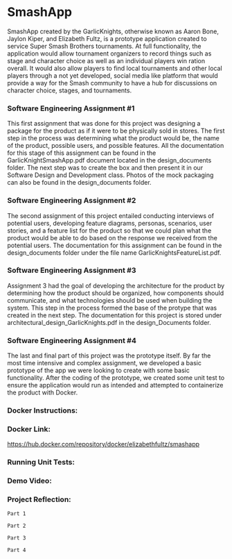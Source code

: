 # SmashApp

SmashApp created by the GarlicKnights, otherwise known as Aaron Bone, Jaylon Kiper, and Elizabeth Fultz, is a prototype application created to service Super Smash Brothers tournaments. At full functionality, the application would allow tournament organizers to record things such as stage and character choice as well as an individual players win ration overall. It would also allow players to find local tournaments and other local players through a not yet developed, social media like platform that would provide a way for the Smash community to have a hub for discussions on character choice, stages, and tournaments.      

### Software Engineering Assignment #1

   This first assignment that was done for this project was designing a package for the product as if it were to be physically sold in stores. The first step in the process was determining what the product would be, the name of the product, possible users, and possible features. All the documentation for this stage of this assignment can be found in the GarlicKnightSmashApp.pdf document located in the design_documents folder. The next step was to create the box and then present it in our Software Design and Development class. Photos of the mock packaging can also be found in the design_documents folder.  

### Software Engineering Assignment #2

   The second assignment of this project entailed conducting interviews of potential users, developing feature diagrams, personas, scenarios, user stories, and a feature list for the product so that we could plan what the product would be able to do based on the response we received from the potential users. The documentation for this assignment can be found in the design_documents folder under the file name GarlicKnightsFeatureList.pdf.

### Software Engineering Assignment #3
   
Assignment 3 had the goal of developing the architecture for the product by determining how the product should be organized, how components should communicate, and what technologies should be used when building the system. This step in the process formed the base of the protype that was created in the next step. The documentation for this project is stored under architectural_design_GarlicKnights.pdf in the design_Documents folder.  

### Software Engineering Assignment #4
   
The last and final part of this project was the prototype itself. By far the most time intensive and complex assignment, we developed a basic prototype of the app we were looking to create with some basic functionality. After the coding of the prototype, we created some unit test to ensure the application would run as intended and attempted to containerize the product with Docker. 

### Docker Instructions:

### Docker Link:
https://hub.docker.com/repository/docker/elizabethfultz/smashapp

### Running Unit Tests:
   
### Demo Video: 

### Project Reflection:

    Part 1
    
    Part 2
    
    Part 3
    
    Part 4


